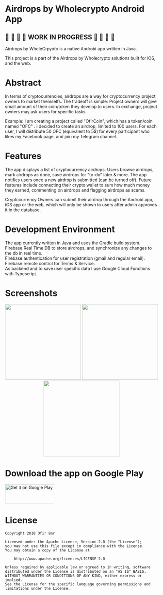 # Airdrops by Wholecrypto Android App

## :construction_worker: :hammer: :wrench: :nut_and_bolt: WORK IN PROGRESS :construction_worker: :hammer: :wrench: :nut_and_bolt: 

Airdrops by WholeCrpyoto is a native Android app written in Java.

This project is a part of the Airdrops by Wholecrypto solutions built for iOS, and the web.

# Abstract
In terms of cryptocurrencies, airdrops are a way for cryptocurrency project owners to market themselfs. The tradeoff is simple:
Project owners will give small amount of their coin/token they develop to users.
In exchange, project owners may ask users for specific tasks.

Example: I am creating a project called "OfirCoin", which has a token/coin named "OFC" .
I decided to create an airdrop, limited to 100 users. For each user, I will distribute 50 OFC (equivalent to 5$) for every participant who likes my Facebook page, and join my Telegram channel.

# Features
The app displays a list of cryptocurrency airdrops. Users browse airdrops, mark airdrops as done, save airdrops for "to-do" later & more. The app notifies users once a new airdrop is submitted (can be turned off).
Future features include connecting their crypto wallet to sum how much money they earned, commenting on airdrops and flagging airdrops as scams.

Cryptocurrency Owners can submit their airdrop through the Android app, iOS app or the web, which will only be shown to users after admin approves it in the database.


# Development Environment
The app currently written in Java and uses the Gradle build system. </br>
Firebase Real Time DB to store airdrops, and synchronize any changes to the db in real time.</br>
Firebase authentication for user registration (gmail and regular email).</br>
Firebase remote control for Terms & Service.</br>
As backend and to save user specific data I use Google Cloud Functions with Typescript.

# Screenshots

<div align="center">
    <img src="https://i.imgur.com/QFudc6o.png" width="250px"</img>
    <img src="https://i.imgur.com/lT5wvl3.png" width="250px"</img>
    <img src="https://i.imgur.com/mwj0mm9.png" width="250px"</img> 
</div>


# Download the app on Google Play

<a href='https://play.google.com/store/apps/details?id=com.wholecrypto.airdrops&rdid=com.wholecrypto.airdrops&pcampaignid=MKT-Other-global-all-co-prtnr-py-PartBadge-Mar2515-1'><img alt='Get it on Google Play' src='https://play.google.com/intl/en_us/badges/images/generic/en_badge_web_generic.png' height = "63" width = "162" /></a>


# License
```
Copyright 2018 Ofir Bar

Licensed under the Apache License, Version 2.0 (the "License");
you may not use this file except in compliance with the License.
You may obtain a copy of the License at

    http://www.apache.org/licenses/LICENSE-2.0

Unless required by applicable law or agreed to in writing, software
distributed under the License is distributed on an "AS IS" BASIS,
WITHOUT WARRANTIES OR CONDITIONS OF ANY KIND, either express or implied.
See the License for the specific language governing permissions and
limitations under the License.
```
